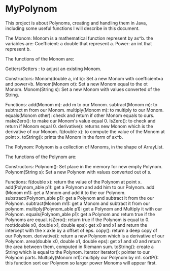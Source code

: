 # MyPolynom

This project is about Polynoms, creating and handling them in Java, including some
useful functions I will describe in this document.

The Monom:
Monom is a mathematical function represent by ax^b. the variables are:
Coefficient: a double that represent a.
Power: an int that represent b.

The functions of the Monom are:

Getters/Setters : to adjust an existing Monom.

Constructors:
Monom(double a, int b): Set a new Monom with coefficient=a and power=b.
Monom(Monom ot): Set a new Monom equal to the ot Monom.
Monom(String s): Set a new Monom with values converted of the String.

Functions:
add(Monom m): add m to our Monom.
subtract(Monom m): to subtract m from our Monom.
multiply(Monom m): to multiply to our Monom.
equals(Monom other): check and return if other Monom equals to ours.
makeZero(): to make our Monom's value equal 0.
IsZero(): to check and return if Monom equal 0.
derivative(): returns new Monom which is the derivative of our Monom.
f(double x): to compute the value of the Monom at point x.
toString(): prints the Monom in the form of ax^b.

The Polynom: 
Polynom is a collection of Monoms, in the shape of ArrayList<Monom>.
  
The functions of the Polynom are:

Constructors:
Polynom(): Set place in the memory for new empty Polynom.
Polynom(String s): Set a new Polynom with values converted out of s.

Functions:
f(double x): return the value of the Polynom at point x.
add(Polynom_able p1): get a Polynom and add him to our Polynom.
add (Monom m1): get a Monom and add it to the our Polynom.
substract(Polynom_able p1): get a Polynom and subtract it from the our Polynom.
subtract(Monom m1): get a Monom and subtract it from our polynom.
multiply(Polynom_able p1): get a Polynom and Multiply it with our Polynom.
equals(Polynom_able p1): get a Polynom and return true if the Polynoms are equal.
isZero(): return true if the Polynom is equal to 0.
root(double x0, double x1, double eps): get x0 and x1 and return the intercept with
the x axle by a offset of eps.
copy(): return a deep copy of our Polynom.
derivative(): return a new Polynom which is a derivative of our Polynom.
area(double x0, double x1, double eps): get x1 and x0 and return the area between
them, computed in Riemann sum.
toString(): create a String which is equal to the Polynom.
Iterator<Monom> iterator(): pointer to our Polynom parts.
Multiply(Monom m1): multiply our Polynom by m1.
sortP(): this function sort our Polynom so larger power Monoms will appear first.
